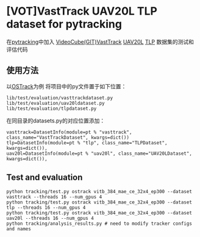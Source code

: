 # [VOT]VastTrack UAV20L TLP dataset for pytracking
在[pytracking](https://github.com/visionml/pytracking)中加入 [VideoCube(GIT)](http://videocube.aitestunion.com/index)[VastTrack](https://github.com/HengLan/VastTrack) [UAV20L](https://cemse.kaust.edu.sa/ivul/uav123) [TLP](https://amoudgl.github.io/tlp/) 数据集的测试和评估代码
## 使用方法
以[OSTrack](https://github.com/botaoye/OSTrack)为例
将项目中的py文件置于如下位置：
```
lib/test/evaluation/vasttrackdataset.py
lib/test/evaluation/uav20ldataset.py
lib/test/evaluation/tlpdataset.py
```
在同目录的datasets.py的对应位置添加：
```
vasttrack=DatasetInfo(module=pt % "vasttrack", class_name="VastTrackDataset", kwargs=dict())
tlp=DatasetInfo(module=pt % "tlp", class_name="TLPDataset", kwargs=dict()),
uav20l=DatasetInfo(module=pt % "uav20l", class_name="UAV20LDataset", kwargs=dict()),
```
## Test and evaluation
```
python tracking/test.py ostrack vitb_384_mae_ce_32x4_ep300 --dataset vasttrack --threads 16 --num_gpus 4
python tracking/test.py ostrack vitb_384_mae_ce_32x4_ep300 --dataset tlp --threads 16 --num_gpus 4
python tracking/test.py ostrack vitb_384_mae_ce_32x4_ep300 --dataset uav20l --threads 16 --num_gpus 4
python tracking/analysis_results.py # need to modify tracker configs and names
```
